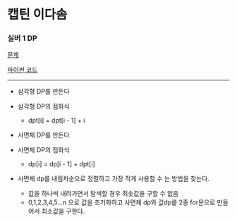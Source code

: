 # 캡틴 이다솜
### 실버 1 DP
[문제](https://www.acmicpc.net/problem/1660)

[파이썬 코드](1660.py)

---

- 삼각형 DP를 만든다
- 삼각형 DP의 점화식
  - dpt[i] = dpt[i - 1] + i
- 사면체 DP를 만든다
- 사면체 DP의 점화식
  - dp[i] = dp[i - 1] + dpt[i]

- 사면체 dp를 내림차순으로 정렬하고 가장 적게 사용할 수 는 방법을 찾는다.
  - 값을 하나씩 내려가면서 탐색할 경우 최솟값을 구할 수 없음
  - 0,1,2,3,4,5...n 으로 값을 초기화하고 사면체 dp와 값dp를 2중 for문으로 만들어서 최소값을 구한다.